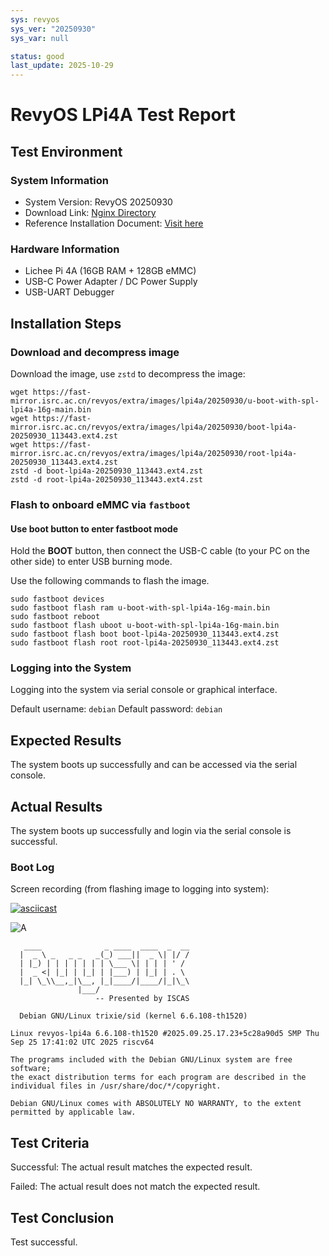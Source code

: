 ```yaml
---
sys: revyos
sys_ver: "20250930"
sys_var: null

status: good
last_update: 2025-10-29
---
```


# RevyOS LPi4A Test Report

## Test Environment

### System Information

- System Version: RevyOS 20250930
- Download Link: [Nginx Directory](https://fast-mirror.isrc.ac.cn/revyos/extra/images/lpi4a/20250930/)
- Reference Installation Document: [Visit here](https://revyos.github.io/docs/)

### Hardware Information

- Lichee Pi 4A (16GB RAM + 128GB eMMC)
- USB-C Power Adapter / DC Power Supply
- USB-UART Debugger

## Installation Steps

### Download and decompress image

Download the image, use `zstd` to decompress the image:

```shell
wget https://fast-mirror.isrc.ac.cn/revyos/extra/images/lpi4a/20250930/u-boot-with-spl-lpi4a-16g-main.bin
wget https://fast-mirror.isrc.ac.cn/revyos/extra/images/lpi4a/20250930/boot-lpi4a-20250930_113443.ext4.zst
wget https://fast-mirror.isrc.ac.cn/revyos/extra/images/lpi4a/20250930/root-lpi4a-20250930_113443.ext4.zst
zstd -d boot-lpi4a-20250930_113443.ext4.zst
zstd -d root-lpi4a-20250930_113443.ext4.zst
```

### Flash to onboard eMMC via `fastboot`

#### Use boot button to enter fastboot mode

Hold the **BOOT** button, then connect the USB-C cable (to your PC on the other side) to enter USB burning mode.

Use the following commands to flash the image.

```shell
sudo fastboot devices
sudo fastboot flash ram u-boot-with-spl-lpi4a-16g-main.bin
sudo fastboot reboot
sudo fastboot flash uboot u-boot-with-spl-lpi4a-16g-main.bin
sudo fastboot flash boot boot-lpi4a-20250930_113443.ext4.zst
sudo fastboot flash root root-lpi4a-20250930_113443.ext4.zst
```

### Logging into the System

Logging into the system via serial console or graphical interface.

Default username: `debian`
Default password: `debian`

## Expected Results

The system boots up successfully and can be accessed via the serial console.

## Actual Results

The system boots up successfully and login via the serial console is successful.

### Boot Log

Screen recording (from flashing image to logging into system):

[![asciicast](https://asciinema.org/a/EcUulslHiAdfr6lWrcUh87ItU.svg)](https://asciinema.org/a/EcUulslHiAdfr6lWrcUh87ItU)

![A](A.jpg)

```log
   ____              _ ____  ____  _  __
  |  _ \ _   _ _   _(_) ___||  _ \| |/ /
  | |_) | | | | | | | \___ \| | | | ' /
  |  _ <| |_| | |_| | |___) | |_| | . \
  |_| \_\\__,_|\__, |_|____/|____/|_|\_\
               |___/
                   -- Presented by ISCAS

  Debian GNU/Linux trixie/sid (kernel 6.6.108-th1520)

Linux revyos-lpi4a 6.6.108-th1520 #2025.09.25.17.23+5c28a90d5 SMP Thu Sep 25 17:41:02 UTC 2025 riscv64

The programs included with the Debian GNU/Linux system are free software;
the exact distribution terms for each program are described in the
individual files in /usr/share/doc/*/copyright.

Debian GNU/Linux comes with ABSOLUTELY NO WARRANTY, to the extent
permitted by applicable law.

```

## Test Criteria

Successful: The actual result matches the expected result.

Failed: The actual result does not match the expected result.

## Test Conclusion

Test successful.
